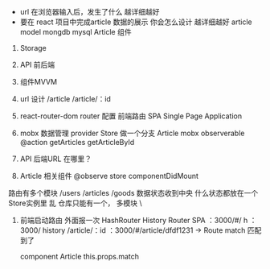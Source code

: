 - url 在浏览器输入后，发生了什么 越详细越好
- 要在 react 项目中完成article 数据的展示 你会怎么设计 越详细越好
article model mongdb mysql Article 组件 
1. Storage
2. API 前后端
3. 组件MVVM 


1. url 设计
    /article
    /article/：id 
2. react-router-dom
    router 配置 前端路由 SPA  Single Page Application
3. mobx 数据管理
    provider Store 做一个分支 Article
    mobx  observerable @action getArticles getArticleById
4. API 
    后端URL 在哪里？
5. Article 相关组件 @observe store
    componentDidMount 

路由有多个模块
/users  /articles  /goods
数据状态收到中央 什么状态都放在一个Store实例里
乱
仓库只能有一个，
<Provider store= {store}>
</Provider>
多模块
\


1. 前端启动路由 
<App /> 外面报一次 HashRouter History Router SPA 
    ：3000/#/ h ：3000/ history
    /article/：id
    ：3000/#/article/dfdf1231 -> Route match 匹配到了


    component Article 
    this.props.match 